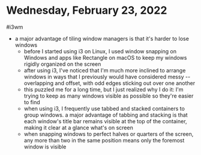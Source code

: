 # Wednesday, February 23, 2022

#i3wm

- a major advantage of tiling window managers is that it's harder to lose windows
  - before I started using i3 on Linux, I used window snapping on Windows and
    apps like Rectangle on macOS to keep my windows rigidly organized on the
    screen
  - after using i3, I've noticed that I'm much more inclined to arrange windows
    in ways that I previously would have considered messy -- overlapping and
    offset, with odd edges sticking out over one another
  - this puzzled me for a long time, but I just realized why I do it: I'm trying
    to keep as many windows visible as possible so they're easier to find
  - when using i3, I frequently use tabbed and stacked containers to group
    windows. a major advantage of tabbing and stacking is that each window's
    title bar remains visible at the top of the container, making it clear at a
    glance what's on screen
  - when snapping windows to perfect halves or quarters of the screen, any more
    than two in the same position means only the foremost window is visible
